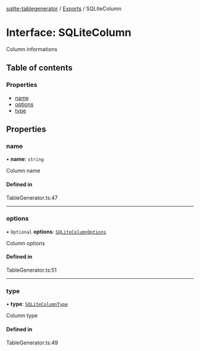 [sqlite-tablegenerator](../README.md) / [Exports](../modules.md) / SQLiteColumn

# Interface: SQLiteColumn

Column informations

## Table of contents

### Properties

- [name](SQLiteColumn.md#name)
- [options](SQLiteColumn.md#options)
- [type](SQLiteColumn.md#type)

## Properties

### name

• **name**: `string`

Column name

#### Defined in

TableGenerator.ts:47

___

### options

• `Optional` **options**: [`SQLiteColumnOptions`](SQLiteColumnOptions.md)

Column options

#### Defined in

TableGenerator.ts:51

___

### type

• **type**: [`SQLiteColumnType`](../modules.md#sqlitecolumntype)

Column type

#### Defined in

TableGenerator.ts:49
